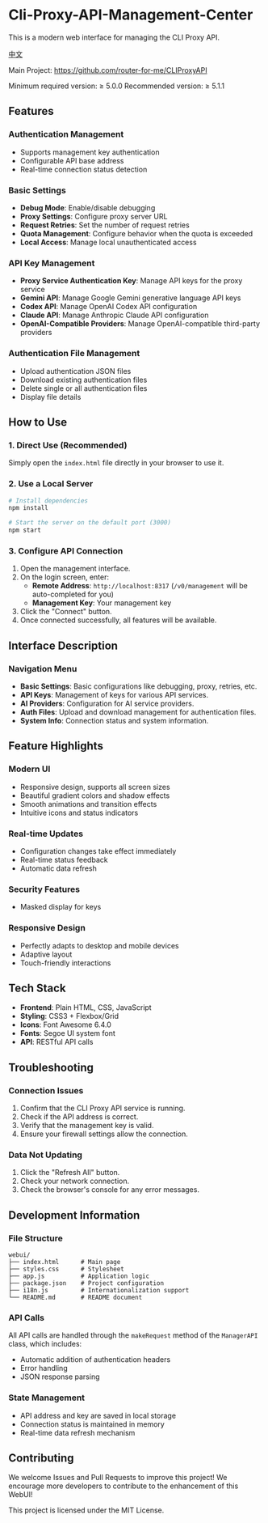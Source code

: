 # Cli-Proxy-API-Management-Center
This is a modern web interface for managing the CLI Proxy API.

[中文](README_CN.md)

Main Project:
https://github.com/router-for-me/CLIProxyAPI

Minimum required version: ≥ 5.0.0
Recommended version: ≥ 5.1.1

## Features

### Authentication Management
- Supports management key authentication
- Configurable API base address
- Real-time connection status detection

### Basic Settings
- **Debug Mode**: Enable/disable debugging
- **Proxy Settings**: Configure proxy server URL
- **Request Retries**: Set the number of request retries
- **Quota Management**: Configure behavior when the quota is exceeded
- **Local Access**: Manage local unauthenticated access

### API Key Management
- **Proxy Service Authentication Key**: Manage API keys for the proxy service
- **Gemini API**: Manage Google Gemini generative language API keys
- **Codex API**: Manage OpenAI Codex API configuration
- **Claude API**: Manage Anthropic Claude API configuration
- **OpenAI-Compatible Providers**: Manage OpenAI-compatible third-party providers

### Authentication File Management
- Upload authentication JSON files
- Download existing authentication files
- Delete single or all authentication files
- Display file details


## How to Use

### 1. Direct Use (Recommended)
Simply open the `index.html` file directly in your browser to use it.

### 2. Use a Local Server
```bash
# Install dependencies
npm install

# Start the server on the default port (3000)
npm start
```

### 3. Configure API Connection
1. Open the management interface.
2. On the login screen, enter:
   - **Remote Address**: `http://localhost:8317` (`/v0/management` will be auto-completed for you)
   - **Management Key**: Your management key
3. Click the "Connect" button.
4. Once connected successfully, all features will be available.

## Interface Description

### Navigation Menu
- **Basic Settings**: Basic configurations like debugging, proxy, retries, etc.
- **API Keys**: Management of keys for various API services.
- **AI Providers**: Configuration for AI service providers.
- **Auth Files**: Upload and download management for authentication files.
- **System Info**: Connection status and system information.

## Feature Highlights

### Modern UI
- Responsive design, supports all screen sizes
- Beautiful gradient colors and shadow effects
- Smooth animations and transition effects
- Intuitive icons and status indicators

### Real-time Updates
- Configuration changes take effect immediately
- Real-time status feedback
- Automatic data refresh

### Security Features
- Masked display for keys

### Responsive Design
- Perfectly adapts to desktop and mobile devices
- Adaptive layout
- Touch-friendly interactions

## Tech Stack

- **Frontend**: Plain HTML, CSS, JavaScript
- **Styling**: CSS3 + Flexbox/Grid
- **Icons**: Font Awesome 6.4.0
- **Fonts**: Segoe UI system font
- **API**: RESTful API calls

## Troubleshooting

### Connection Issues
1. Confirm that the CLI Proxy API service is running.
2. Check if the API address is correct.
3. Verify that the management key is valid.
4. Ensure your firewall settings allow the connection.

### Data Not Updating
1. Click the "Refresh All" button.
2. Check your network connection.
3. Check the browser's console for any error messages.

## Development Information

### File Structure
```
webui/
├── index.html      # Main page
├── styles.css      # Stylesheet
├── app.js          # Application logic
├── package.json    # Project configuration
├── i18n.js         # Internationalization support
└── README.md       # README document
```

### API Calls
All API calls are handled through the `makeRequest` method of the `ManagerAPI` class, which includes:
- Automatic addition of authentication headers
- Error handling
- JSON response parsing

### State Management
- API address and key are saved in local storage
- Connection status is maintained in memory
- Real-time data refresh mechanism

## Contributing
We welcome Issues and Pull Requests to improve this project! We encourage more developers to contribute to the enhancement of this WebUI!

This project is licensed under the MIT License.
